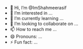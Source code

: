- 👋 Hi, I’m @ImShahmeerasif
- 👀 I’m interested in ...
- 🌱 I’m currently learning ...
- 💞️ I’m looking to collaborate on ...
- 📫 How to reach me ...
- 😄 Pronouns: ...
- ⚡ Fun fact: ...

<!---
ImShahmeerasif/ImShahmeerasif is a ✨ special ✨ repository because its `README.md` (this file) appears on your GitHub profile.
You can click the Preview link to take a look at your changes.
--->
